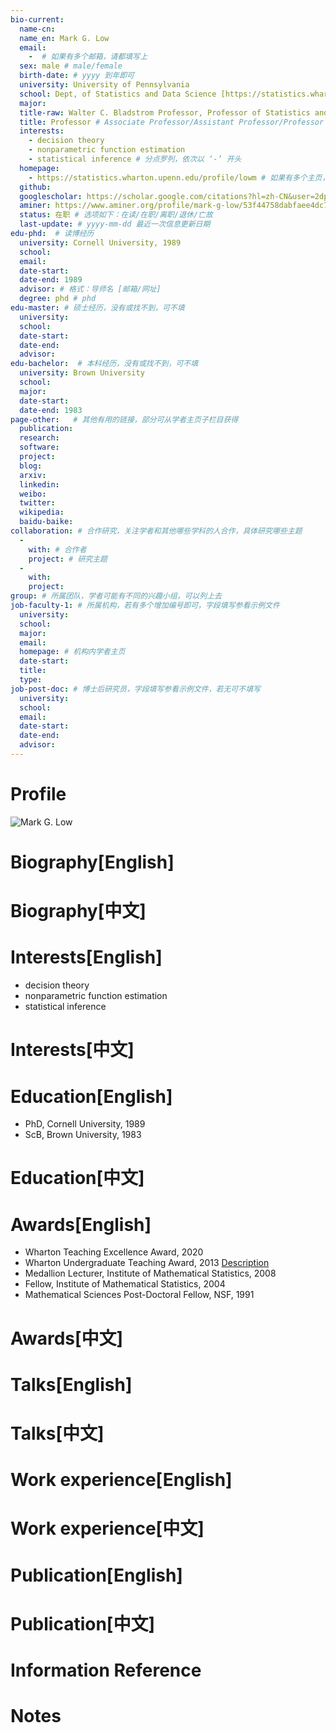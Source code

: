 ```yaml
---
bio-current:
  name-cn: 
  name_en: Mark G. Low
  email: 
    -  # 如果有多个邮箱，请都填写上
  sex: male # male/female
  birth-date: # yyyy 到年即可
  university: University of Pennsylvania 
  school: Dept, of Statistics and Data Science [https://statistics.wharton.upenn.edu/] # 格式：学院名称[学院官网链接]
  major: 
  title-raw: Walter C. Bladstrom Professor, Professor of Statistics and Data Science# 主页原始字符串
  title: Professor # Associate Professor/Assistant Professor/Professor
  interests: 
    - decision theory
    - nonparametric function estimation
    - statistical inference # 分点罗列，依次以 ‘-’ 开头
  homepage: 
    - https://statistics.wharton.upenn.edu/profile/lowm # 如果有多个主页，请都填写上
  github: 
  googlescholar: https://scholar.google.com/citations?hl=zh-CN&user=2dplmJUAAAAJ
  aminer: https://www.aminer.org/profile/mark-g-low/53f44758dabfaee4dc7d4c4a # 从这里查找 https://www.aminer.org/search/person
  status: 在职 # 选项如下：在读/在职/离职/退休/亡故
  last-update: # yyyy-mm-dd 最近一次信息更新日期
edu-phd:  # 读博经历
  university: Cornell University, 1989
  school: 
  email: 
  date-start: 
  date-end: 1989
  advisor: # 格式：导师名 [邮箱/网址]
  degree: phd # phd
edu-master: # 硕士经历，没有或找不到，可不填
  university: 
  school: 
  date-start: 
  date-end: 
  advisor:
edu-bachelor:  # 本科经历，没有或找不到，可不填
  university: Brown University
  school: 
  major: 
  date-start: 
  date-end: 1983
page-other:   # 其他有用的链接，部分可从学者主页子栏目获得
  publication: 
  research: 
  software: 
  project: 
  blog: 
  arxiv: 
  linkedin: 
  weibo:
  twitter:
  wikipedia:
  baidu-baike:
collaboration: # 合作研究，关注学者和其他哪些学科的人合作，具体研究哪些主题
  - 
    with: # 合作者
    project: # 研究主题
  - 
    with: 
    project: 
group: # 所属团队，学者可能有不同的兴趣小组，可以列上去
job-faculty-1: # 所属机构，若有多个增加编号即可，字段填写参看示例文件
  university: 
  school: 
  major: 
  email: 
  homepage: # 机构内学者主页
  date-start: 
  title: 
  type: 
job-post-doc: # 博士后研究员，字段填写参看示例文件，若无可不填写
  university: 
  school: 
  email: 
  date-start: 
  date-end: 
  advisor: 
---
```


# Profile

![Mark G. Low](https://faculty.wharton.upenn.edu/wp-content/uploads/2012/04/Mark.JPG)

# Biography[English]

# Biography[中文]

# Interests[English]
  - decision theory
  - nonparametric function estimation
  - statistical inference
# Interests[中文]

# Education[English]
  - PhD, Cornell University, 1989
  - ScB, Brown University, 1983
# Education[中文]

# Awards[English]
  - Wharton Teaching Excellence Award, 2020
  - Wharton Undergraduate Teaching Award, 2013 [Description](https://statistics.wharton.upenn.edu/profile/lowm/#)
  - Medallion Lecturer, Institute of Mathematical Statistics, 2008
  - Fellow, Institute of Mathematical Statistics, 2004
  - Mathematical Sciences Post-Doctoral Fellow, NSF, 1991
# Awards[中文]

# Talks[English]

# Talks[中文]

# Work experience[English]

# Work experience[中文]

# Publication[English]

# Publication[中文]

# Information Reference

# Notes